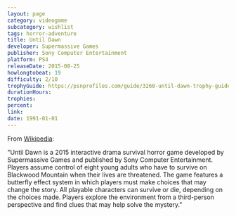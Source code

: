 ```yaml
---
layout: page
category: videogame
subcategory: wishlist
tags: horror-adventure
title: Until Dawn
developer: Supermassive Games
publisher: Sony Computer Entertainment
platform: PS4
releaseDate: 2015-08-25
howlongtobeat: 19
difficulty: 2/10
trophyGuide: https://psnprofiles.com/guide/3260-until-dawn-trophy-guide
durationHours:
trophies:
percent:
link:
date: 1991-01-01
---
```


From [Wikipedia](https://en.wikipedia.org/wiki/Until_Dawn):

"Until Dawn is a 2015 interactive drama survival horror game developed by Supermassive Games and published by Sony Computer Entertainment. Players assume control of eight young adults who have to survive on Blackwood Mountain when their lives are threatened. The game features a butterfly effect system in which players must make choices that may change the story. All playable characters can survive or die, depending on the choices made. Players explore the environment from a third-person perspective and find clues that may help solve the mystery."
